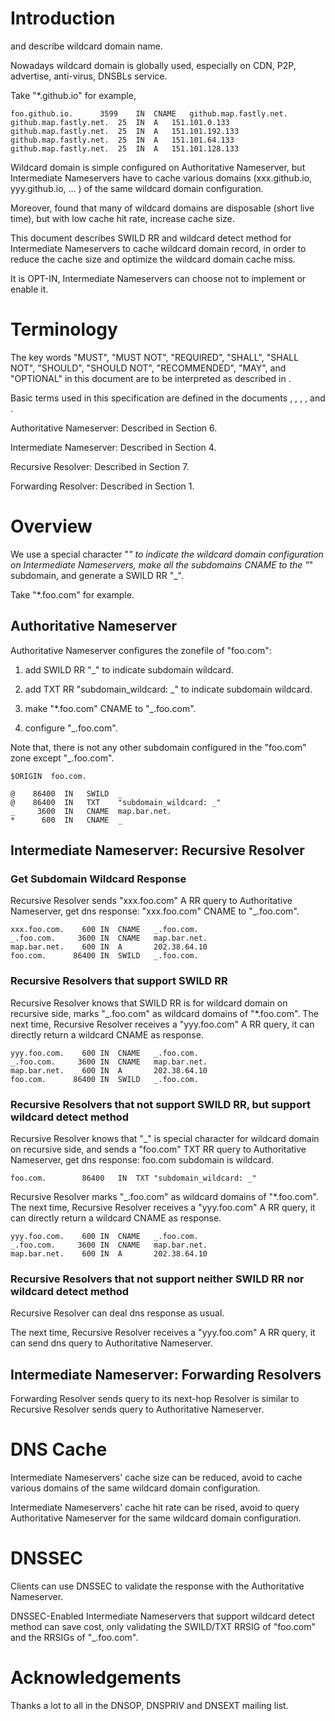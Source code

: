 # Introduction

<?rfc toc="yes"?>
<?rfc symrefs="yes"?>
<?rfc sortrefs="yes"?>
<?rfc subcompact="no"?>
<?rfc compact="yes"?>
<?rfc comments="yes"?>

[](#RFC1034) and [](#RFC4592) describe wildcard domain name.

Nowadays wildcard domain is globally used, especially on CDN, P2P, advertise, anti-virus, DNSBLs service.

Take "*.github.io" for example, 

    foo.github.io.		3599	IN	CNAME	github.map.fastly.net.
    github.map.fastly.net.	25	IN	A	151.101.0.133
    github.map.fastly.net.	25	IN	A	151.101.192.133
    github.map.fastly.net.	25	IN	A	151.101.64.133
    github.map.fastly.net.	25	IN	A	151.101.128.133

Wildcard domain is simple configured on Authoritative Nameserver, but Intermediate Nameservers have to cache various domains (xxx.github.io, yyy.github.io, ... ) of the same wildcard domain configuration.

Moreover, [](#DNSNoise) found that many of wildcard domains are disposable (short live time), but with low cache hit rate, increase cache size.

This document describes SWILD RR and wildcard detect method for Intermediate Nameservers to cache wildcard domain record, in order to reduce the cache size and optimize the wildcard domain cache miss.

It is OPT-IN, Intermediate Nameservers can choose not to implement or enable it.
   
# Terminology

The key words "MUST", "MUST NOT", "REQUIRED", "SHALL", "SHALL NOT", "SHOULD", "SHOULD NOT", "RECOMMENDED", "MAY", and "OPTIONAL" in this document are to be interpreted as described in [](#RFC2119).

Basic terms used in this specification are defined in the documents [](#RFC1034), [](#RFC1035), [](#RFC4592), [](#RFC7719), [](#RFC7871) and [](#RFC8020).

Authoritative Nameserver: Described in [](#RFC1035) Section 6.

Intermediate Nameserver: Described in [](#RFC7871) Section 4.   

Recursive Resolver: Described in [](#RFC1035) Section 7. 

Forwarding Resolver: Described in [](#RFC2308) Section 1.  

# Overview

We use a special character "_" to indicate the wildcard domain configuration on Intermediate Nameservers, make all the subdomains CNAME to the "_" subdomain, and generate a SWILD RR "_".

Take  "*.foo.com" for example.

## Authoritative Nameserver

Authoritative Nameserver configures the zonefile of "foo.com": 

1) add SWILD RR "_" to indicate subdomain wildcard.

2) add TXT RR "subdomain_wildcard: _" to indicate subdomain wildcard.

3) make "*.foo.com" CNAME to "_.foo.com". 

4) configure "_.foo.com".


Note that, there is not any other subdomain configured in the "foo.com" zone except "_.foo.com".

    $ORIGIN  foo.com.

    @    86400  IN   SWILD  _
    @    86400  IN   TXT    "subdomain_wildcard: _"
    _     3600  IN   CNAME  map.bar.net.
    *      600  IN   CNAME  _

## Intermediate Nameserver: Recursive Resolver

### Get Subdomain Wildcard Response

Recursive Resolver sends "xxx.foo.com" A RR query to Authoritative Nameserver, get dns response: "xxx.foo.com" CNAME to "_.foo.com".

    xxx.foo.com.	600	IN	CNAME	_.foo.com.
    _.foo.com.	   3600	IN	CNAME	map.bar.net.
    map.bar.net.	600	IN	A	    202.38.64.10
    foo.com.      86400 IN  SWILD   _.foo.com.

### Recursive Resolvers that support SWILD RR

Recursive Resolver knows that SWILD RR is for wildcard domain on recursive side, marks "_.foo.com" as wildcard domains of "*.foo.com".  The next time, Recursive Resolver receives a "yyy.foo.com" A RR query, it can directly return a wildcard CNAME as response.

    yyy.foo.com.	600	IN	CNAME	_.foo.com.
    _.foo.com.	   3600	IN	CNAME	map.bar.net.
    map.bar.net.	600	IN	A	    202.38.64.10
    foo.com.      86400 IN  SWILD   _.foo.com.

### Recursive Resolvers that not support SWILD RR, but support wildcard detect method

Recursive Resolver knows that "_" is special character for wildcard domain on recursive side, and sends a "foo.com" TXT RR query to Authoritative Nameserver, get dns response: foo.com subdomain is wildcard.

    foo.com.		86400	IN	TXT	"subdomain_wildcard: _"

Recursive Resolver marks "_.foo.com" as wildcard domains of "*.foo.com".  The next time, Recursive Resolver receives a "yyy.foo.com" A RR query, it can directly return a wildcard CNAME as response.

    yyy.foo.com.	600	IN	CNAME	_.foo.com.
    _.foo.com.	   3600	IN	CNAME	map.bar.net.
    map.bar.net.	600	IN	A	    202.38.64.10

### Recursive Resolvers that not support neither SWILD RR nor wildcard detect method

Recursive Resolver can deal dns response as usual.

The next time, Recursive Resolver receives a "yyy.foo.com" A RR query, it can send dns query to Authoritative Nameserver.

## Intermediate Nameserver: Forwarding Resolvers

Forwarding Resolver sends query to its next-hop Resolver is similar to Recursive Resolver sends query to Authoritative Nameserver.

# DNS Cache

Intermediate Nameservers' cache size can be reduced, avoid to cache various domains of the same wildcard domain configuration. 

Intermediate Nameservers' cache hit rate can be rised, avoid to query Authoritative Nameserver for the same wildcard domain configuration.

# DNSSEC

Clients can use DNSSEC to validate the response with the Authoritative Nameserver.

DNSSEC-Enabled Intermediate Nameservers that support wildcard detect method can save cost, only validating the SWILD/TXT RRSIG of "foo.com" and the RRSIGs of "_.foo.com".

# Acknowledgements

Thanks a lot to all in the DNSOP, DNSPRIV and DNSEXT mailing list.
